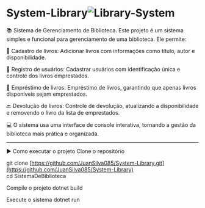 # System-Library![Library-System](https://github.com/user-attachments/assets/d1c19441-4015-4c83-9baa-5a73f7619d49)


📚 Sistema de Gerenciamento de Biblioteca.
Este projeto é um sistema simples e funcional para gerenciamento de uma biblioteca. Ele permite:

📖 Cadastro de livros: Adicionar livros com informações como título, autor e disponibilidade.

👤 Registro de usuários: Cadastrar usuários com identificação única e controle dos livros emprestados.

🔄 Empréstimo de livros: Empréstimo de livros, garantindo que apenas livros disponíveis sejam emprestados.

🔙 Devolução de livros: Controle de devolução, atualizando a disponibilidade e removendo o livro da lista de emprestados.

💻 O sistema usa uma interface de console interativa, tornando a gestão da biblioteca mais prática e organizada.

------------------------------------------------------------------------------------------------------------------------------------------------
▶️ Como executar o projeto
Clone o repositório

git clone [https://github.com/JuanSilva085/System-Library.git](https://github.com/JuanSilva085/System-Library)                                                                            
cd SistemaDeBiblioteca

Compile o projeto
dotnet build

Execute o sistema
dotnet run
